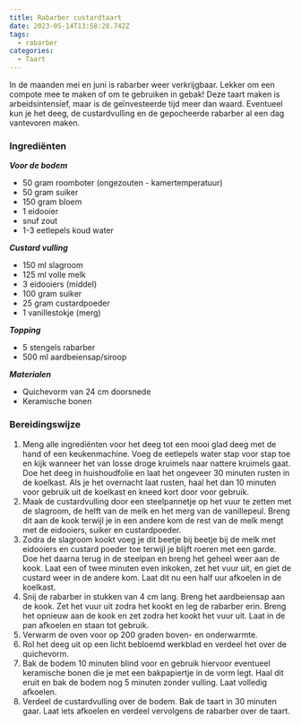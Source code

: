```yaml
---
title: Rabarber custardtaart
date: 2023-05-14T13:58:28.742Z
tags:
  - rabarber
categories:
  - Taart
---
```

In de maanden mei en juni is rabarber weer verkrijgbaar. Lekker om een compote mee te maken of om te gebruiken in gebak! Deze taart maken is  arbeidsintensief, maar is de geïnvesteerde tijd meer dan waard. Eventueel kun je het deeg, de custardvulling en de gepocheerde rabarber al een dag vantevoren maken.

### Ingrediënten

***Voor de bodem***

* 50 gram roomboter (ongezouten - kamertemperatuur)
* 50 gram suiker
* 150 gram bloem
* 1 eidooier
* snuf zout
* 1-3 eetlepels koud water

***Custard vulling***

* 150 ml slagroom
* 125 ml volle melk
* 3 eidooiers (middel)
* 100 gram suiker
* 25 gram custardpoeder
* 1 vanillestokje (merg)

***Topping***

* 5 stengels rabarber
* 500 ml aardbeiensap/siroop

***Materialen***

* Quichevorm van 24 cm doorsnede
* Keramische bonen

### Bereidingswijze

1. Meng alle ingrediënten voor het deeg tot een mooi glad deeg met de hand of een keukenmachine. Voeg de eetlepels water stap voor stap toe en kijk wanneer het van losse droge kruimels naar nattere kruimels gaat. Doe het deeg in huishoudfolie en laat het ongeveer 30 minuten rusten in de koelkast. Als je het overnacht laat rusten, haal het dan 10 minuten voor gebruik uit de koelkast en kneed kort door voor gebruik. 
2. Maak de custardvulling door een steelpannetje op het vuur te zetten met de slagroom, de helft van de melk en het merg van de vanillepeul. Breng dit aan de kook terwijl je in een andere kom de rest van de melk mengt met de eidooiers, suiker en custardpoeder.
3. Zodra de slagroom kookt voeg je dit beetje bij beetje bij de melk met eidooiers en custard poeder toe terwijl je blijft roeren met een garde. Doe het daarna terug in de steelpan en breng het geheel weer aan de kook. Laat een of twee minuten even inkoken, zet het vuur uit, en giet de custard weer in de andere kom. Laat dit nu een half uur afkoelen in de koelkast.
4. Snij de rabarber in stukken van 4 cm lang. Breng het aardbeiensap aan de kook. Zet het vuur uit zodra het kookt en leg de rabarber erin. Breng het opnieuw aan de kook en zet zodra het kookt het vuur uit. Laat in de pan afkoelen en staan tot gebruik. 
5. Verwarm de oven voor op 200 graden boven- en onderwarmte.
6. Rol het deeg uit op een licht bebloemd werkblad en verdeel het over de quichevorm.
7. Bak de bodem 10 minuten blind voor en gebruik hiervoor eventueel keramische bonen die je met een bakpapiertje in de vorm legt. Haal dit eruit en bak de bodem nog 5 minuten zonder vulling. Laat volledig afkoelen.
8. Verdeel de custardvulling over de bodem. Bak de taart in 30 minuten gaar. Laat iets afkoelen en verdeel vervolgens de rabarber over de taart.